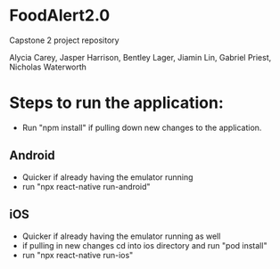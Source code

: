 # FoodAlert2.0
Capstone 2 project repository

Alycia Carey, Jasper Harrison, Bentley Lager, Jiamin Lin, Gabriel Priest, Nicholas Waterworth

# Steps to run the application:
 - Run "npm install" if pulling down new changes to the application.

## Android
  - Quicker if already having the emulator running
  - run "npx react-native run-android"
## iOS
  - Quicker if already having the emulator running as well
  - if pulling in new changes cd into ios directory and run "pod install"
  - run "npx react-native run-ios"
